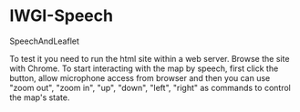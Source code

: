 IWGI-Speech
===========

SpeechAndLeaflet

To test it you need to run the html site within a web server. Browse the site with Chrome. To start interacting with the map by
speech, first click the button, allow microphone access from browser and then you can use "zoom out", "zoom in", "up", "down", "left", "right" as commands to control the map's state.

